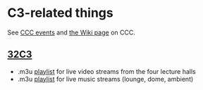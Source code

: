 # C3-related things

See [CCC events](https://events.ccc.de/) and [the Wiki page](https://en.wikipedia.org/wiki/Chaos_Communication_Congress) on CCC.

## [32C3](32c3)
* .m3u [playlist](32c3/32c3.m3u) for live video streams from the four lecture halls
* .m3u [playlist](32c3/32c3_music.m3u) for live music streams (lounge, dome, ambient)
